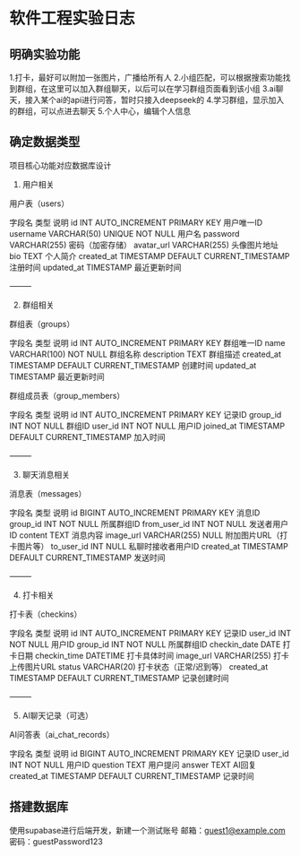 # 软件工程实验日志

## 明确实验功能

1.打卡，最好可以附加一张图片，广播给所有人 
2.小组匹配，可以根据搜索功能找到群组，在这里可以加入群组聊天，以后可以在学习群组页面看到该小组 
3.ai聊天，接入某个ai的api进行问答，暂时只接入deepseek的 4.学习群组，显示加入的群组，可以点进去聊天
5.个人中心，编辑个人信息

## 确定数据类型

项目核心功能对应数据库设计

1. 用户相关

用户表（users）

字段名 类型 说明
id INT AUTO_INCREMENT PRIMARY KEY 用户唯一ID
username VARCHAR(50) UNIQUE NOT NULL 用户名
password VARCHAR(255) 密码（加密存储）
avatar_url VARCHAR(255) 头像图片地址
bio TEXT 个人简介
created_at TIMESTAMP DEFAULT CURRENT_TIMESTAMP 注册时间
updated_at TIMESTAMP 最近更新时间

⸻

2. 群组相关

群组表（groups）

字段名 类型 说明
id INT AUTO_INCREMENT PRIMARY KEY 群组唯一ID
name VARCHAR(100) NOT NULL 群组名称
description TEXT 群组描述
created_at TIMESTAMP DEFAULT CURRENT_TIMESTAMP 创建时间
updated_at TIMESTAMP 最近更新时间

群组成员表（group_members）

字段名 类型 说明
id INT AUTO_INCREMENT PRIMARY KEY 记录ID
group_id INT NOT NULL 群组ID
user_id INT NOT NULL 用户ID
joined_at TIMESTAMP DEFAULT CURRENT_TIMESTAMP 加入时间

⸻

3. 聊天消息相关

消息表（messages）

字段名 类型 说明
id BIGINT AUTO_INCREMENT PRIMARY KEY 消息ID
group_id INT NOT NULL 所属群组ID
from_user_id INT NOT NULL 发送者用户ID
content TEXT 消息内容
image_url VARCHAR(255) NULL 附加图片URL（打卡图片等）
to_user_id INT NULL 私聊时接收者用户ID
created_at TIMESTAMP DEFAULT CURRENT_TIMESTAMP 发送时间

⸻

4. 打卡相关

打卡表（checkins）

字段名 类型 说明
id INT AUTO_INCREMENT PRIMARY KEY 记录ID
user_id INT NOT NULL 用户ID
group_id INT NOT NULL 所属群组ID
checkin_date DATE 打卡日期
checkin_time DATETIME 打卡具体时间
image_url VARCHAR(255) 打卡上传图片URL
status VARCHAR(20) 打卡状态（正常/迟到等）
created_at TIMESTAMP DEFAULT CURRENT_TIMESTAMP 记录创建时间

⸻

5. AI聊天记录（可选）

AI问答表（ai_chat_records）

字段名 类型 说明
id BIGINT AUTO_INCREMENT PRIMARY KEY 记录ID
user_id INT NOT NULL 用户ID
question TEXT 用户提问
answer TEXT AI回复
created_at TIMESTAMP DEFAULT CURRENT_TIMESTAMP 记录时间

## 搭建数据库

使用supabase进行后端开发，新建一个测试账号
邮箱：guest1@example.com
密码：guestPassword123
